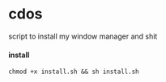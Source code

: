 # cdos 
script to install my window manager and shit

#### install ####
```
chmod +x install.sh && sh install.sh
```
